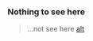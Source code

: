 ### Nothing to see here
> ...not see here
[alt](https://github.com/DEX-1101/DEX-1101/blob/main/ezgif-2-e77a91d76c.gif)
